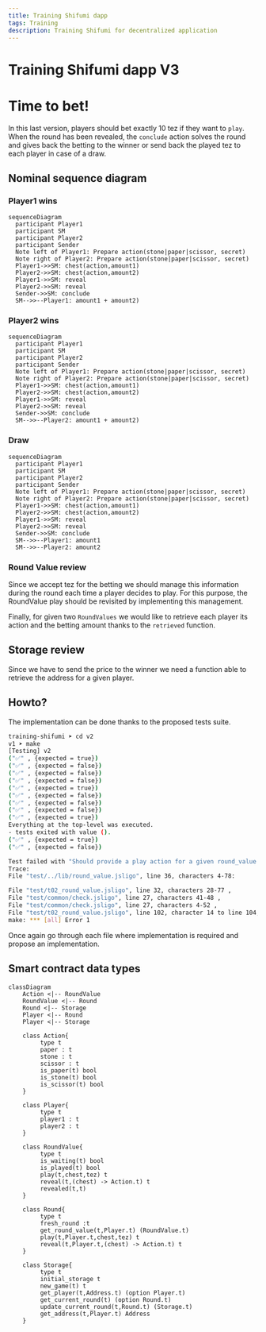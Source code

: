```yaml
---
title: Training Shifumi dapp
tags: Training
description: Training Shifumi for decentralized application
---
```


Training Shifumi dapp V3
===

# Time to bet!

In this last version, players should bet exactly 10 tez if they want to `play`. 
When the round has been revealed, the `conclude` action solves the round and gives
back the betting to the winner or send back the played tez to each player in case 
of a draw.

## Nominal sequence diagram

### Player1 wins

```mermaid
sequenceDiagram
  participant Player1
  participant SM
  participant Player2
  participant Sender
  Note left of Player1: Prepare action(stone|paper|scissor, secret)
  Note right of Player2: Prepare action(stone|paper|scissor, secret)
  Player1->>SM: chest(action,amount1)
  Player2->>SM: chest(action,amount2)
  Player1->>SM: reveal
  Player2->>SM: reveal
  Sender->>SM: conclude
  SM-->>--Player1: amount1 + amount2)
```

### Player2 wins

```mermaid
sequenceDiagram
  participant Player1
  participant SM
  participant Player2
  participant Sender
  Note left of Player1: Prepare action(stone|paper|scissor, secret)
  Note right of Player2: Prepare action(stone|paper|scissor, secret)
  Player1->>SM: chest(action,amount1)
  Player2->>SM: chest(action,amount2)
  Player1->>SM: reveal
  Player2->>SM: reveal
  Sender->>SM: conclude
  SM-->>--Player2: amount1 + amount2)
```
### Draw

```mermaid
sequenceDiagram
  participant Player1
  participant SM
  participant Player2
  participant Sender
  Note left of Player1: Prepare action(stone|paper|scissor, secret)
  Note right of Player2: Prepare action(stone|paper|scissor, secret)
  Player1->>SM: chest(action,amount1)
  Player2->>SM: chest(action,amount2)
  Player1->>SM: reveal
  Player2->>SM: reveal
  Sender->>SM: conclude
  SM-->>--Player1: amount1
  SM-->>--Player2: amount2
```

### Round Value review

Since we accept tez for the betting we should manage this information during the
round each time a player decides to play. For this purpose, the RoundValue play
should be revisited by implementing this management.

Finally, for given two `RoundValues` we would like to retrieve each player its action 
and the betting amount thanks to the `retrieved` function.

## Storage review

Since we have to send the price to the winner we need a function able to retrieve the
address for a given player.

## Howto?

The implementation can be done thanks to the proposed tests suite. 

```sh
training-shifumi ➤ cd v2
v1 ➤ make 
[Testing] v2
("✅" , {expected = true})
("✅" , {expected = false})
("✅" , {expected = false})
("✅" , {expected = false})
("✅" , {expected = true})
("✅" , {expected = false})
("✅" , {expected = false})
("✅" , {expected = false})
("✅" , {expected = true})
Everything at the top-level was executed.
- tests exited with value ().
("✅" , {expected = true})
("✅" , {expected = false})

Test failed with "Should provide a play action for a given round_value and chest"
Trace:
File "test/../lib/round_value.jsligo", line 36, characters 4-78:

File "test/t02_round_value.jsligo", line 32, characters 28-77 ,
File "test/common/check.jsligo", line 27, characters 41-48 ,
File "test/common/check.jsligo", line 27, characters 4-52 ,
File "test/t02_round_value.jsligo", line 102, character 14 to line 104, character 3
make: *** [all] Error 1
```

Once again go through each file where implementation is required and propose an implementation.

## Smart contract data types

```mermaid
classDiagram
    Action <|-- RoundValue
    RoundValue <|-- Round
    Round <|-- Storage
    Player <|-- Round
    Player <|-- Storage

    class Action{
         type t
         paper : t
         stone : t
         scissor : t
         is_paper(t) bool
         is_stone(t) bool
         is_scissor(t) bool
    }
            
    class Player{
         type t
         player1 : t
         player2 : t
    }

    class RoundValue{
         type t
         is_waiting(t) bool
         is_played(t) bool
         play(t,chest,tez) t
         reveal(t,(chest) -> Action.t) t
         revealed(t,t) 
    }

    class Round{
         type t
         fresh_round :t
         get_round_value(t,Player.t) (RoundValue.t)
         play(t,Player.t,chest,tez) t
         reveal(t,Player.t,(chest) -> Action.t) t
    }

    class Storage{
         type t
         initial_storage t
         new_game(t) t
         get_player(t,Address.t) (option Player.t)
         get_current_round(t) (option Round.t)
         update_current_round(t,Round.t) (Storage.t)
         get_address(t,Player.t) Address
    }
```
